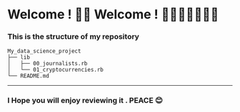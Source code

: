 # Welcome ! 🥳🥳 Welcome ! 👨🏾‍💻🕺🏾🥳🥳


### This is the structure of my repository

```
My_data_science_project
├── lib
│   ├── 00_journalists.rb
│   └── 01_cryptocurrencies.rb
└── README.md
```
* * *
### I Hope you will enjoy reviewing it . PEACE  😊